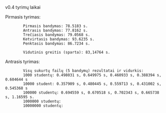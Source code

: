 v0.4 tyrimų laikai

Pirmasis tyrimas: 

            
            Pirmasis bandymas: 78.5183 s.
            Antrasis bandymas: 77.8162 s.
            Trečiasis bandymas: 79.0568 s.
            Ketvirtasis bandymas: 93.6235 s.
            Penktasis bandymas: 86.7234 s. 

            Vidutinis greitis (sparta): 83,14764 s. 

Antrasis tyrimas: 

            Visų sukurtų failų (5 bandymų) rezultatai ir vidurkis:
            1000 studentų: 0.498031 s, 0.649975 s, 0.460933 s, 0.388394 s, 0.604644 s
            10000 student: 0.357909 s, 0.480445 s, 0.559713 s, 0.431002 s, 0.545368 s
            100000 studentų: 0.694559 s, 0.670518 s, 0.702343 s, 0.665738 s, 1.16595 s.
            1000000 studentų:
            10000000 studentų:
